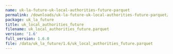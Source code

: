 ```yaml
---
name: uk-la-future-uk-local-authorities-future-parquet
permalink: /downloads/uk-la-future-uk-local-authorities-future-parquet/1_6
package: uk_la_future
title: uk_local_authorities_future
filename: uk_local_authorities_future.parquet
version: '1.6'
full_version: 1.6.0
file: /data/uk_la_future/1.6/uk_local_authorities_future.parquet
---
```

